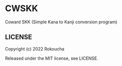 # CWSKK

Coward SKK (Simple Kana to Kanji conversion program)

## LICENSE

Copyright (c) 2022 Rokoucha

Released under the MIT license, see LICENSE.

